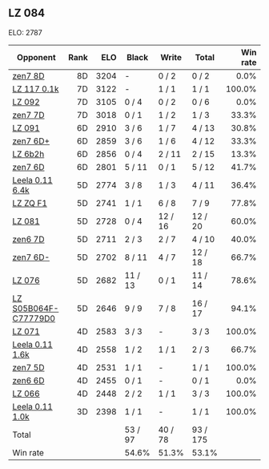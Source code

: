 ## LZ 084 ##

ELO: 2787

Opponent | Rank | ELO | Black | Write | Total | Win rate
---------|-----:|----:|-------|-------|-------|-------:
[zen7 8D](zen7%208D.md) | 8D | 3204 | - | 0 / 2 | 0 / 2 | 0.0%
[LZ 117 0.1k](LZ%20117%200.1k.md) | 7D | 3122 | - | 1 / 1 | 1 / 1 | 100.0%
[LZ 092](LZ%20092.md) | 7D | 3105 | 0 / 4 | 0 / 2 | 0 / 6 | 0.0%
[zen7 7D](zen7%207D.md) | 7D | 3018 | 0 / 1 | 1 / 2 | 1 / 3 | 33.3%
[LZ 091](LZ%20091.md) | 6D | 2910 | 3 / 6 | 1 / 7 | 4 / 13 | 30.8%
[zen7 6D+](zen7%206D+.md) | 6D | 2859 | 3 / 6 | 1 / 6 | 4 / 12 | 33.3%
[LZ 6b2h](LZ%206b2h.md) | 6D | 2856 | 0 / 4 | 2 / 11 | 2 / 15 | 13.3%
[zen7 6D](zen7%206D.md) | 6D | 2801 | 5 / 11 | 0 / 1 | 5 / 12 | 41.7%
[Leela 0.11 6.4k](Leela%200.11%206.4k.md) | 5D | 2774 | 3 / 8 | 1 / 3 | 4 / 11 | 36.4%
[LZ ZQ F1](LZ%20ZQ%20F1.md) | 5D | 2741 | 1 / 1 | 6 / 8 | 7 / 9 | 77.8%
[LZ 081](LZ%20081.md) | 5D | 2728 | 0 / 4 | 12 / 16 | 12 / 20 | 60.0%
[zen6 7D](zen6%207D.md) | 5D | 2711 | 2 / 3 | 2 / 7 | 4 / 10 | 40.0%
[zen7 6D-](zen7%206D-.md) | 5D | 2702 | 8 / 11 | 4 / 7 | 12 / 18 | 66.7%
[LZ 076](LZ%20076.md) | 5D | 2682 | 11 / 13 | 0 / 1 | 11 / 14 | 78.6%
[LZ S05B064F-C77779D0](LZ%20S05B064F-C77779D0.md) | 5D | 2646 | 9 / 9 | 7 / 8 | 16 / 17 | 94.1%
[LZ 071](LZ%20071.md) | 4D | 2583 | 3 / 3 | - | 3 / 3 | 100.0%
[Leela 0.11 1.6k](Leela%200.11%201.6k.md) | 4D | 2558 | 1 / 2 | 1 / 1 | 2 / 3 | 66.7%
[zen7 5D](zen7%205D.md) | 4D | 2531 | 1 / 1 | - | 1 / 1 | 100.0%
[zen6 6D](zen6%206D.md) | 4D | 2455 | 0 / 1 | - | 0 / 1 | 0.0%
[LZ 066](LZ%20066.md) | 4D | 2448 | 2 / 2 | 1 / 1 | 3 / 3 | 100.0%
[Leela 0.11 1.0k](Leela%200.11%201.0k.md) | 3D | 2398 | 1 / 1 | - | 1 / 1 | 100.0%
Total | | | 53 / 97 | 40 / 78 | 93 / 175 | 
Win rate| | | 54.6% | 51.3% | 53.1% | 
